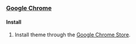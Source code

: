 ### [Google Chrome](https://chrome.google.com/webstore/detail/dracula-chrome-theme-dark/gfapcejdoghpoidkfodoiiffaaibpaem)

#### Install

1. Install theme through the [Google Chrome Store](https://chrome.google.com/webstore/detail/dracula-chrome-theme-dark/gfapcejdoghpoidkfodoiiffaaibpaem).